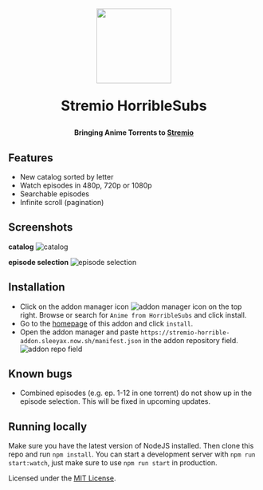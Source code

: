 <h1 align="center">
  <img width="150" src="https://i.imgur.com/TqWAgUQ.png" />
  <p>Stremio HorribleSubs</p>
</h1>

<h4 align="center">Bringing Anime Torrents to  <a href="https://www.stremio.com/" target="_blank">Stremio</a>
</h4>

## Features
* New catalog sorted by letter
* Watch episodes in 480p, 720p or 1080p
* Searchable episodes
* Infinite scroll (pagination)

## Screenshots
**catalog**
![catalog](https://i.imgur.com/pfAA7eM.jpg)

**episode selection**
![episode selection](https://i.imgur.com/fVtASl0.png)

## Installation
* Click on the addon manager icon ![addon manager icon](https://i.imgur.com/oFBLNem.png) on the top right. Browse or search for `Anime from HorribleSubs` and click install. 
* Go to the [homepage](https://stremio-podcasts-addon.sleeyax.now.sh/) of this addon and click `install`.
* Open the addon manager and paste `https://stremio-horrible-addon.sleeyax.now.sh/manifest.json` in the addon repository field.<br>
![addon repo field](https://i.imgur.com/RODMkww.png)

## Known bugs
* Combined episodes (e.g. ep. 1-12 in one torrent) do not show up in the episode selection. This will be fixed in upcoming updates.

## Running locally
Make sure you have the latest version of NodeJS installed. Then clone this repo and run `npm install`. 
You can start a development server with `npm run start:watch`, just make sure to use `npm run start` in production.

Licensed under the [MIT License](https://mit-license.org/).
